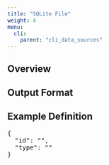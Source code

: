 ```yaml
---
title: "SQLite File"
weight: 4
menu:
  cli:
    parent: "cli_data_sources"
---
```


## Overview


## Output Format

## Example Definition
<pre>
{
  "id": "",
  "type": ""
}
</pre>
